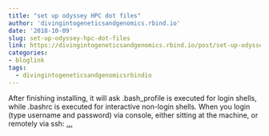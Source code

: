 ```yaml
---
title: "set up odyssey HPC dot files"
author: 'divingintogeneticsandgenomics.rbind.io'
date: '2018-10-09'
slug: set-up-odyssey-hpc-dot-files
link: https://divingintogeneticsandgenomics.rbind.io/post/set-up-odyssey-hpc-dot-files/
categories:
- bloglink
tags:
  - divingintogeneticsandgenomicsrbindio
---
```


After finishing installing, it will ask .bash_profile is executed for login shells, while .bashrc is executed for interactive non-login shells. When you login (type username and password) via console, either sitting at the machine, or remotely via ssh: [... <i class="fas fa-external-link-alt"></i>](https://divingintogeneticsandgenomics.rbind.io/post/set-up-odyssey-hpc-dot-files/)

